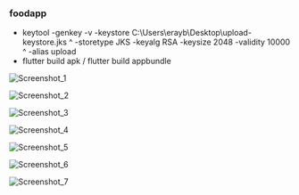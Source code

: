 ### foodapp
- keytool -genkey -v -keystore C:\Users\erayb\Desktop\upload-keystore.jks ^
          -storetype JKS -keyalg RSA -keysize 2048 -validity 10000 ^
          -alias upload
- flutter build apk / flutter build appbundle

![Screenshot_1](https://github.com/eraybahcegulu/FoodApp/assets/84785201/147240b9-10ed-40ec-a3f9-e977894edcb0)

![Screenshot_2](https://github.com/eraybahcegulu/FoodApp/assets/84785201/52146cad-e9cc-4aca-8403-d7d64b909d8d)

![Screenshot_3](https://github.com/eraybahcegulu/FoodApp/assets/84785201/44626946-a157-4439-ad90-7c183d368171)

![Screenshot_4](https://github.com/eraybahcegulu/FoodApp/assets/84785201/1c927985-bc47-4f3c-8a12-42c94f0edd08)

![Screenshot_5](https://github.com/eraybahcegulu/FoodApp/assets/84785201/6d8521bc-7c0a-48ea-a19a-4e360599105a)

![Screenshot_6](https://github.com/eraybahcegulu/FoodApp/assets/84785201/9e19749c-b0fe-470b-9967-5a760369566d)

![Screenshot_7](https://github.com/eraybahcegulu/FoodApp/assets/84785201/15437836-8577-4eda-bce6-a4f4feb85dda)
